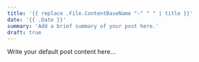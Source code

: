 ```yaml
---
title: '{{ replace .File.ContentBaseName "-" " " | title }}'
date: '{{ .Date }}'
summary: 'Add a brief summary of your post here.'
draft: true
---
```


Write your default post content here...
